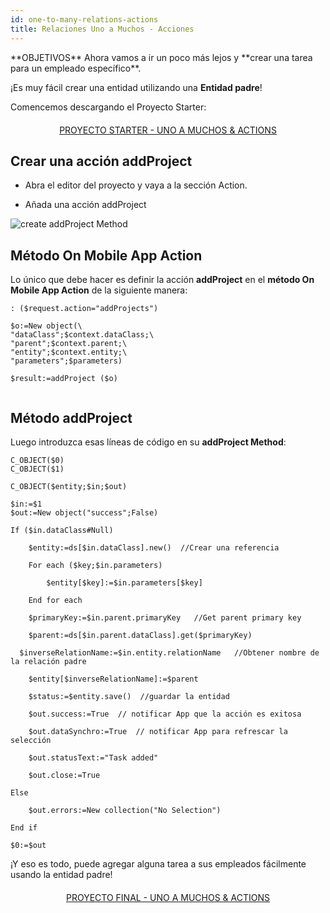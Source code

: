 ```yaml
---
id: one-to-many-relations-actions
title: Relaciones Uno a Muchos - Acciones
---
```


<div class = "objectives">
**OBJETIVOS**
Ahora vamos a ir un poco más lejos y **crear una tarea para un empleado específico**.</div>

¡Es muy fácil crear una entidad utilizando una **Entidad padre**!

Comencemos descargando el Proyecto Starter:

<div style="text-align: center; margin-top: 20px; margin-bottom: 20px">
  <p spaces-before="0">
    <a class="button"
href="../assets/en/relations/ParentIDStarterProject.zip">PROYECTO STARTER - UNO A MUCHOS & ACTIONS</a>
  </p>
</div>

## Crear una acción addProject

* Abra el editor del proyecto y vaya a la sección Action.

* Añada una acción addProject

![create addProject Method](assets/en/relations/create-addProject-Method-4D-for-iOS-relation-parent-ID.png)


## Método On Mobile App Action

Lo único que debe hacer es definir la acción **addProject** en el **método On Mobile App Action** de la siguiente manera:

```code4d
: ($request.action="addProjects")

$o:=New object(\
"dataClass";$context.dataClass;\
"parent";$context.parent;\
"entity";$context.entity;\
"parameters";$parameters)

$result:=addProject ($o)


```

## Método addProject


Luego introduzca esas líneas de código en su **addProject Method**:

```code4d
C_OBJECT($0)
C_OBJECT($1)

C_OBJECT($entity;$in;$out)

$in:=$1
$out:=New object("success";False)

If ($in.dataClass#Null)

    $entity:=ds[$in.dataClass].new()  //Crear una referencia

    For each ($key;$in.parameters)

        $entity[$key]:=$in.parameters[$key]

    End for each 

    $primaryKey:=$in.parent.primaryKey   //Get parent primary key

    $parent:=ds[$in.parent.dataClass].get($primaryKey)

  $inverseRelationName:=$in.entity.relationName   //Obtener nombre de la relación padre

    $entity[$inverseRelationName]:=$parent

    $status:=$entity.save()  //guardar la entidad

    $out.success:=True  // notificar App que la acción es exitosa

    $out.dataSynchro:=True  // notificar App para refrescar la selección

    $out.statusText:="Task added"

    $out.close:=True

Else 

    $out.errors:=New collection("No Selection")

End if 

$0:=$out

```

¡Y eso es todo, puede agregar alguna tarea a sus empleados fácilmente usando la entidad padre!

<div style="text-align: center; margin-top: 20px; margin-bottom: 20px">
  <p spaces-before="0">
    <a class="button"
href="../assets/en/relations/ParentIDFinalProject.zip">PROYECTO FINAL - UNO A MUCHOS & ACTIONS</a>
  </p>
</div>
